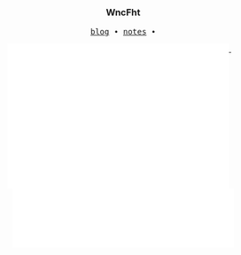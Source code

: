 <h3 align="center"> WncFht</h3>

<p align="center">
  <samp>
    <!-- <a href="https://WncFht.cc/">me</a> ∙ -->
    <a href="https://WncFht.github.io/">blog</a> ∙
    <a href="https://WncFht.github.io/notes/">notes</a> ∙
    <!-- <a href="https://t.me/WncFhtSky">channel</a> ∙
    <a href="https://t.me/Tony_Crane">telegram</a> -->
  </samp>
</p>

<p align="center">
  <a href="https://github.com/WncFht">
    <img width="400" align="top" src="https://github.com/WncFht/WncFht/blob/master/metrics.left.svg" />
  </a>
  &emsp;
  <a href="https://github.com/WncFht">
    <img width="400" align="top" src="https://github.com/WncFht/WncFht/blob/master/metrics.right.svg" />
  </a>
</p>

<!-- 
My Projects:
- documentation for [manim](https://github.com/3b1b/manim)
- [manim_projects](https://github.com/WncFht/manim_projects): my videos made by manim
- [OI](https://github.com/WncFht/OI): my codes of studying Olympiad in Informatics
- [manim_sandbox](https://github.com/manim-kindergarten/manim_sandbox): some utils of manim
- [manim_document_zh](https://github.com/manim-kindergarten/manim_document_zh): a chinese document of manim
- [manim_action_renderer](https://github.com/manim-kindergarten/manim_action_renderer): a GitHub action to render manim videos -->

